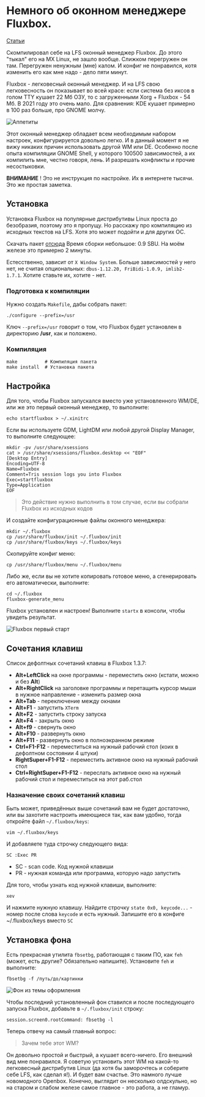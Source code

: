 # Немного об оконном менеджере Fluxbox.

[Статьи](../stats.md)

Скомпилировал себе на LFS оконный менеджер Fluxbox. До этого "тыкал" его на MX Linux, не зашло вообще. Слижком перегружен он там. Перегружен ненужным (мне) калом. И конфиг не понравился, котя изменить его как мне надо - дело пяти минут.

Fluxbox - легковесный оконный менеджер. И на LFS свою легковесность он показывает во всей красе: если система без иксов в голом TTY кушает 22 Мб ОЗУ, то с загруженными Xorg + Fluxbox - 54 Мб. В 2021 году это очень мало. Для сравнения: KDE кушает примерно в 100 раз больше, про GNOME молчу.

![Аппетиты](fluxbox2.png)

Этот оконный менеджер обладает всем необходимым набором настроек, конфигурируется довольно легко. И в данный момент я не вижу никаких причин использовать другой WM или DE. Особенно после опыта компиляции GNOME Shell, у которого 100500 зависимостей, а их компилить мне, честно говоря, лень. И разрешать конфликты и прочие несостыковки.

**ВНИМАНИЕ** ! Это не инструкция по настройке. Их в интернете тысячи. Это же простая заметка.

## Установка
Установка Fluxbox на популярные дистрибутивы Linux проста до безобразия, поэтому это я пропущу. Но расскажу про компиляцию из исходных текстов на LFS. Хотя это может подойти и для других ОС.

Скачать пакет [отсюда](https://downloads.sourceforge.net/fluxbox/fluxbox-1.3.7.tar.xz)
Время сборки небольшое: 0.9 SBU. На моём железе это примерно 2 минуты.

Естесственно, зависит от `X Window System`. Больше зависимостей у него нет, не считая опциональных: `dbus-1.12.20, FriBidi-1.0.9, imlib2-1.7.1`. Хотите ставьте их, хотите - нет.

### Подготовка к компиляции
Нужно создать `Makefile`, дабы собрать пакет:
```
./configure --prefix=/usr
```
Ключ `--prefix=/usr` говорит о том, что Fluxbox будет установлен в директорию **/usr**, как и положено.

### Компиляция
```
make          # Компиляция пакета
make install  # Установка пакета
```

## Настройка
Для того, чтобы Fluxbox запускался вместо уже установленного WM/DE, или же это первый оконный менеджер, то выполните:
```
echo startfluxbox > ~/.xinitrc
```

Если вы используете GDM, LightDM или любой другой Display Manager, то выполните следующее:
```
mkdir -pv /usr/share/xsessions
cat > /usr/share/xsessions/fluxbox.desktop << "EOF"
[Desktop Entry]
Encoding=UTF-8
Name=Fluxbox
Comment=Tris session logs you into Fluxbox
Exec=startfluxbox
Type=Application
EOF
```

> Это действие нужно выполнить в том случае, если вы собрали Fluxbox из исходных кодов

И создайте конфигурационные файлы оконного менеджера:
```
mkdir ~/.fluxbox
cp /usr/share/fluxbox/init ~/.fluxbox/init
cp /usr/share/fluxbox/keys ~/.fluxbox/keys
```

Скопируйте конфиг меню:
```
cp /usr/share/fluxbox/menu ~/.fluxbox/menu
```

Либо же, если вы не хотите копировать готовое меню, а сгенерировать его автоматически, выполните:
```
cd ~/.fluxbox
fluxbox-generate_menu
```

Fluxbox установлен и настроен! Выполните `startx` в консоли, чтобы увидеть результат.

![Fluxbox первый старт](fluxbox.png)

## Сочетания клавиш
Список дефолтных сочетаний клавиш в Fluxbox 1.3.7:
* **Alt+LeftClick** на окне программы - переместить окно (кстати, можно и без **Alt**)
* **Alt+RightClick** на заголовке программы и перетащить курсор мыши в нужное направление - изменить размер окна
* **Alt+Tab** - переключение между окнами
* **Alt+F1** - запустить `XTerm`
* **Alt+F2** - запустить строку запуска
* **Alt+F4** - закрыть окно
* **Alt+f9** - свернуть окно
* **Alt+F10** - развернуть окно
* **Alt+F11** - развернуть окно в полноэкранном режиме
* **Ctrl+F1-F12** - переместиться на нужный рабочий стол (коих в дефолтном состоянии 4 штуки)
* **RightSuper+F1-F12** - переместить активное окно на нужный рабочий стол
* **Ctrl+RightSuper+F1-F12** - переслать активное окно на нужный рабочий стол и переместиться на этот раб.стол

### Назначение своих сочетаний клавиш
Быть может, приведённых выше сочетаний вам не будет достаточно, или вы захотите настроить имеющиеся так, как вам удобно, тогда откройте файл `~/.fluxbox/keys`:
```
vim ~/.fluxbox/keys
```

И добавляете туда строчку следующего вида:
```
SC :Exec PR
```

* SC - scan code. Код нужной клавиши
* PR - нужная команда или программа, которую надо запустить

Для того, чтобы узнать код нужной клавиши, выполните:
```
xev
```

И нажмите нужную клавишу. Найдите строчку `state 0x0, keycode...` - номер после слова `keycode` и есть нужный. Запишите его в конфиге ~/.fluxbox/keys вместо `SC`

## Установка фона
Есть прекрасная утилита `fbsetbg`, работающая с таким ПО, как `feh` (может, есть другие? Обязательно напишите). Установите `feh` и выполните:
```
fbsetbg -f /путь/до/картинки
```

![Фон из темы оформления](fluxbox4.png)

Чтобы последний установленный фон ставился и после последующего запуска Fluxbox, добавьте в `~/.fluxbox/init` строку:
```
session.screen0.rootCommand: fbsetbg -l
```

Теперь отвечу на самый главный вопрос:
> Зачем тебе этот WM?

Он довольно простой и быстрый, а кушает всего-ничего. Его внешний вид мне понравился. Я советую установить этот WM на какой-то легковесный дистрибутив Linux (да хотя бы заморочтесь и соберите себе LFS, как сделал я!). И будет вам счастье. Это намного лучше новомодного Openbox. Конечно, выглядит он несколько олдскульно, но на старом и слабом железе самое главное - это работа, а не гламур.
